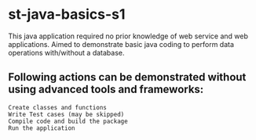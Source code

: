 # st-java-basics-s1

This java application required no prior knowledge of web service and web applications. 
Aimed to demonstrate basic java coding to perform data operations with/without a database.
## Following actions can be demonstrated without using advanced tools and frameworks:
    Create classes and functions
    Write Test cases (may be skipped)
    Compile code and build the package
    Run the application
